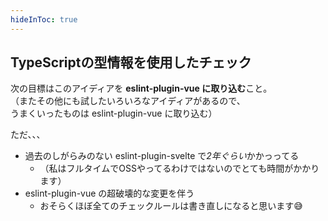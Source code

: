 ```yaml
---
hideInToc: true
---
```


## TypeScriptの型情報を使用したチェック

次の目標はこのアイディアを **eslint-plugin-vue に取り込む**こと。\
（またその他にも試したいろいろなアイディアがあるので、\
 うまくいったものは eslint-plugin-vue に取り込む）

ただ、、、

- 過去のしがらみのない eslint-plugin-svelte で*2年ぐらい*かかっってる
  - （私はフルタイムでOSSやってるわけではないのでとても時間がかかります）
- eslint-plugin-vue の超破壊的な変更を伴う
  - おそらくほぼ全てのチェックルールは書き直しになると思います😅
